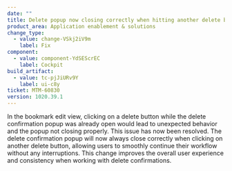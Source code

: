 ```yaml
---
date: ""
title: Delete popup now closing correctly when hitting another delete button in the bookmark edit view
product_area: Application enablement & solutions
change_type:
  - value: change-VSkj2iV9m
    label: Fix
component:
  - value: component-YdSEScrEC
    label: Cockpit
build_artifact:
  - value: tc-pjJiURv9Y
    label: ui-c8y
ticket: MTM-60830
version: 1020.39.1
---
```

In the bookmark edit view, clicking on a delete button while the delete confirmation popup was already open would lead to unexpected behavior and the popup not closing properly. This issue has now been resolved. The delete confirmation popup will now always close correctly when clicking on another delete button, allowing users to smoothly continue their workflow without any interruptions. This change improves the overall user experience and consistency when working with delete confirmations.